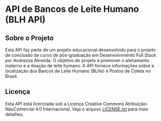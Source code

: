 # API de Bancos de Leite Humano (BLH API)

## Sobre o Projeto

Esta API faz parte de um projeto educacional desenvolvido para o projeto de conclusão de curso de pós-graduação em Desenvolvimento Full Stack por Andrezza Almeida. O objetivo do projeto é promover o aleitamento materno e a doação de leite humano. A API fornece informações sobre a localização dos Bancos de Leite Humano (BLHs) e Postos de Coleta no Brasil. 

## Licença
Esta API está licenciada sob a Licença Creative Commons Atribuição-NãoComercial 4.0 Internacional. Veja o arquivo  [LICENSE.txt](./LICENSE.txt) para mais detalhes.

